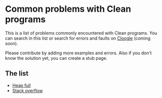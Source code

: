 # Common problems with Clean programs

This is a list of problems commonly encountered with Clean programs.
You can search in this list or search for errors and faults on [Cloogle][]
(coming soon).

Please contribute by adding more examples and errors.
Also if you don't know the solution yet, you can create a stub page.

## The list

- [Heap full](/heap-full.md)
- [Stack overflow](/stack-overflow.md)

[Cloogle]: https://cloogle.org
